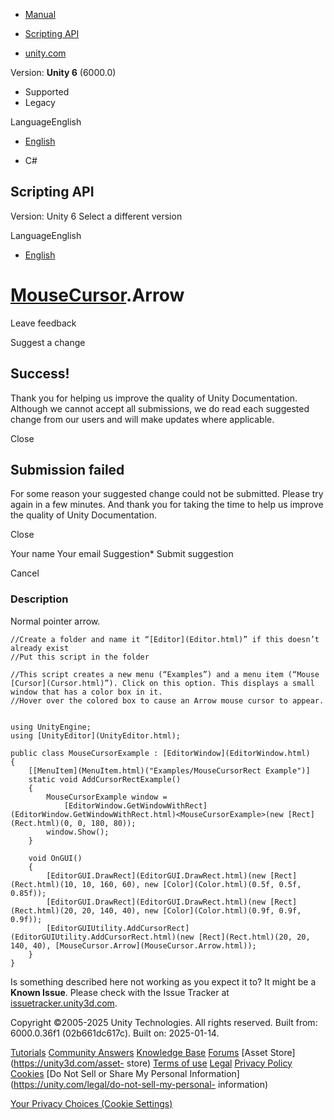 [ ]()

  * [Manual](../Manual/index.html)
  * [Scripting API](../ScriptReference/index.html)

  * [unity.com](https://unity.com/)

Version: **Unity 6** (6000.0)

  * Supported
  * Legacy

LanguageEnglish

  * [English]()

  * C#

[ ](https://docs.unity3d.com)

## Scripting API

Version: Unity 6 Select a different version

LanguageEnglish

  * [English]()

#  [MouseCursor](MouseCursor.html).Arrow

Leave feedback

Suggest a change

## Success!

Thank you for helping us improve the quality of Unity Documentation. Although
we cannot accept all submissions, we do read each suggested change from our
users and will make updates where applicable.

Close

## Submission failed

For some reason your suggested change could not be submitted. Please <a>try
again</a> in a few minutes. And thank you for taking the time to help us
improve the quality of Unity Documentation.

Close

Your name Your email Suggestion* Submit suggestion

Cancel

[ ]()

### Description

Normal pointer arrow.

    
    
    //Create a folder and name it “[Editor](Editor.html)” if this doesn’t already exist
    //Put this script in the folder  
      
    //This script creates a new menu (“Examples”) and a menu item (“Mouse [Cursor](Cursor.html)”). Click on this option. This displays a small window that has a color box in it.
    //Hover over the colored box to cause an Arrow mouse cursor to appear.  
      
    
    using UnityEngine;
    using [UnityEditor](UnityEditor.html);  
      
    public class MouseCursorExample : [EditorWindow](EditorWindow.html)
    {
        [[MenuItem](MenuItem.html)("Examples/MouseCursorRect Example")]
        static void AddCursorRectExample()
        {
            MouseCursorExample window =
                [EditorWindow.GetWindowWithRect](EditorWindow.GetWindowWithRect.html)<MouseCursorExample>(new [Rect](Rect.html)(0, 0, 180, 80));
            window.Show();
        }  
      
        void OnGUI()
        {
            [EditorGUI.DrawRect](EditorGUI.DrawRect.html)(new [Rect](Rect.html)(10, 10, 160, 60), new [Color](Color.html)(0.5f, 0.5f, 0.85f));
            [EditorGUI.DrawRect](EditorGUI.DrawRect.html)(new [Rect](Rect.html)(20, 20, 140, 40), new [Color](Color.html)(0.9f, 0.9f, 0.9f));
            [EditorGUIUtility.AddCursorRect](EditorGUIUtility.AddCursorRect.html)(new [Rect](Rect.html)(20, 20, 140, 40), [MouseCursor.Arrow](MouseCursor.Arrow.html));
        }
    }
    

Is something described here not working as you expect it to? It might be a
**Known Issue**. Please check with the Issue Tracker at
[issuetracker.unity3d.com](https://issuetracker.unity3d.com).

Copyright ©2005-2025 Unity Technologies. All rights reserved. Built from:
6000.0.36f1 (02b661dc617c). Built on: 2025-01-14.

[Tutorials](https://unity3d.com/learn) [Community
Answers](https://answers.unity3d.com) [Knowledge
Base](https://support.unity3d.com/hc/en-us)
[Forums](https://forum.unity3d.com) [Asset Store](https://unity3d.com/asset-
store) [Terms of use](https://docs.unity3d.com/Manual/TermsOfUse.html)
[Legal](https://unity.com/legal) [Privacy
Policy](https://unity.com/legal/privacy-policy)
[Cookies](https://unity.com/legal/cookie-policy) [Do Not Sell or Share My
Personal Information](https://unity.com/legal/do-not-sell-my-personal-
information)

[Your Privacy Choices (Cookie Settings)](javascript:void\(0\);)

